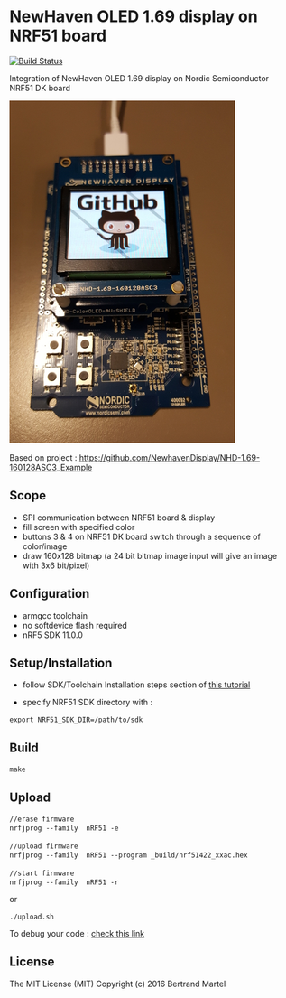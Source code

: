 # NewHaven OLED 1.69 display on NRF51 board

[![Build Status](https://travis-ci.org/bertrandmartel/newhaven-oled-dk51.svg?branch=master)](https://travis-ci.org/bertrandmartel/newhaven-oled-dk51)

Integration of NewHaven OLED 1.69 display on Nordic Semiconductor NRF51 DK board

![screenshot](img/newhaven-dk51.jpg)

Based on project : https://github.com/NewhavenDisplay/NHD-1.69-160128ASC3_Example

## Scope

* SPI communication between NRF51 board & display
* fill screen with specified color
* buttons 3 & 4 on NRF51 DK board switch through a sequence of color/image
* draw 160x128 bitmap (a 24 bit bitmap image input will give an image with 3x6 bit/pixel)

## Configuration

* armgcc toolchain
* no softdevice flash required
* nRF5 SDK 11.0.0

## Setup/Installation

* follow SDK/Toolchain Installation steps section of <a href="https://gist.github.com/bertrandmartel/a38315c5fe79ec5c8c6a9ed90b8df260#installation-steps">this tutorial</a>

* specify NRF51 SDK directory with :

```
export NRF51_SDK_DIR=/path/to/sdk
```

## Build

```
make
```

## Upload

```
//erase firmware
nrfjprog --family  nRF51 -e

//upload firmware
nrfjprog --family  nRF51 --program _build/nrf51422_xxac.hex

//start firmware
nrfjprog --family  nRF51 -r
```

or 

```
./upload.sh
```

To debug your code : <a href="https://gist.github.com/bertrandmartel/a38315c5fe79ec5c8c6a9ed90b8df260#debug-your-code">check this link</a>

## License

The MIT License (MIT) Copyright (c) 2016 Bertrand Martel
